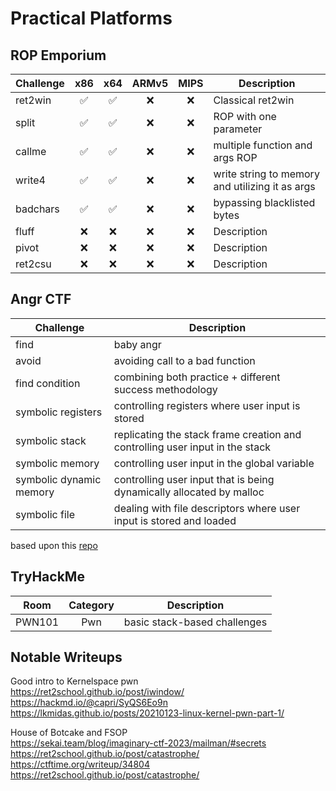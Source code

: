 # Practical Platforms 
## ROP Emporium
| Challenge | x86 | x64 | ARMv5 | MIPS |  Description | 
| --- | :---: | :---: | :---: | :---: | --- |
| ret2win | ✅ | ✅ | ❌ | ❌ | Classical ret2win | 
| split | ✅ | ✅ | ❌ | ❌ | ROP with one parameter | 
| callme | ✅ | ✅ | ❌ | ❌ | multiple function and args ROP | 
| write4 | ✅ | ✅ | ❌ | ❌ | write string to memory and utilizing it as args | 
| badchars | ✅ | ✅ | ❌ | ❌ | bypassing blacklisted bytes | 
| fluff | ❌ | ❌ | ❌ | ❌ | Description | 
| pivot | ❌ | ❌ | ❌ | ❌ | Description | 
| ret2csu | ❌ | ❌ | ❌ | ❌ | Description | 

## Angr CTF
| Challenge | Description | 
| --- | --- |
| find | baby angr |
| avoid | avoiding call to a bad function |
| find condition | combining both practice + different success methodology |
| symbolic registers | controlling registers where user input is stored |
| symbolic stack | replicating the stack frame creation and controlling user input in the stack |
| symbolic memory | controlling user input in the global variable |
| symbolic dynamic memory | controlling user input that is being dynamically allocated by malloc |
| symbolic file | dealing with file descriptors where user input is stored and loaded |

based upon this [repo](https://github.com/jakespringer/angr_ctf)

## TryHackMe
| Room | Category | Description | 
| --- | :---: | --- |
| PWN101 | Pwn | basic stack-based challenges  | 

## Notable Writeups
Good intro to Kernelspace pwn    
https://ret2school.github.io/post/iwindow/    
https://hackmd.io/@capri/SyQS6Eo9n     
https://lkmidas.github.io/posts/20210123-linux-kernel-pwn-part-1/     

House of Botcake and FSOP     
https://sekai.team/blog/imaginary-ctf-2023/mailman/#secrets    
https://ret2school.github.io/post/catastrophe/     
https://ctftime.org/writeup/34804   
https://ret2school.github.io/post/catastrophe/     